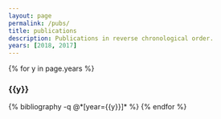 ```yaml
---
layout: page
permalink: /pubs/
title: publications
description: Publications in reverse chronological order.
years: [2018, 2017]
---
```


{% for y in page.years %}
  <h3 class="year">{{y}}</h3>
  {% bibliography -q @*[year={{y}}]* %}
{% endfor %}

